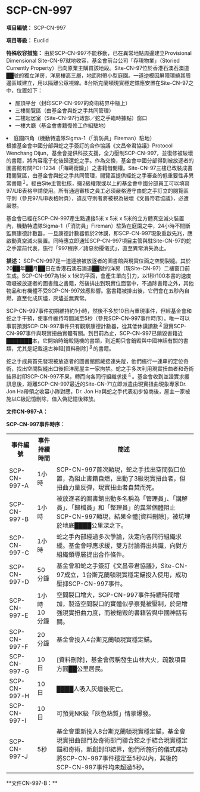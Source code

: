 # SCP-CN-997


**項目編號：** SCP-CN-997

**項目等級：**  Euclid

**特殊收容措施：**  由於SCP-CN-997不能移動，已在異常地點周邊建立Provisional Dimensional Site-CN-97就地收容，基金會前台公司「存現物業」（Storied Currently Property）已向原業主購買該地段。Site-CN-97位於香港石澳石澳道██號的獨立洋房，洋房樓高三層，地面附帶小型庭園。一道逆模因屏障環繞其周邊區域建立，用以隔離公眾視線。8台斯克蘭頓現實穩定錨應安置在Site-CN-97之中，位置如下：

- 屋頂平台（封印SCP-CN-997的奇術結界中樞上）
- 三樓閱覽區（由基金會與蛇之手共同管理）
- 二樓起居室（Site-CN-97行政部／蛇之手臨時據點）窗口
- 一樓大廳（基金會書籍復修工作組駐地）
<li>&#24237;&#22290;&#22235;&#35282;&#65288;&#27231;&#21205;&#29305;&#36963;&#38538;Sigma-1&#65288;<span class='ruby'>&#12300;&#28040;&#38450;&#21729;&#12301;Fireman</span>&#65289;&#39376;&#22320;&#65289;</li>
根據基金會中國分部與蛇之手簽訂的合作協議<span class='ruby'>&#12298;&#25991;&#26124;&#24093;&#21531;&#21332;&#35696;&#12299;Protocol Wenchang Dijun</span>，基金會提供科技支援，全力壓制SCP-CN-997，並復修被破壞的書籍，將內容電子化後歸還蛇之手。作為交換，基金會中國分部得到被放逐者的圖書館有關POI-1234（「海鷗銜鑰」）之書籍借閱權。Site-CN-97三樓已改裝成書籍閱覽區，由基金會與蛇之手共同管理，閱覽區提供經蛇之手審查的低重要性非異常書籍<sup class='footnoteref'>
 <a shape='rect' class='footnoteref' id='footnoteref-1' href='javascript:;' onclick='WIKIDOT.page.utils.scrollToReference(&apos;footnote-1&apos;)'>1</a>
</sup>。經由Site主管批核，擁2級權限或以上的基金會中國分部員工可以填寫97/LIB表格申請使用。所有通過審核之員工必須嚴格遵守由蛇之手訂立的閱覽區守則（參見97/LIB表格附頁），違反守則者將被視為破壞《文昌帝君協議》，必遭嚴懲。

基金會已經在SCP-CN-997產生點連接5米 x 5米 x 5米的立方體真空滅火裝置內，機動特遣隊Sigma-1（<span class='ruby'>&#12300;&#28040;&#38450;&#21729;&#12301;Fireman</span>）駐紮在庭園之中，24小時不間斷監察康德計數器，一旦康德計數器低於2休謨，即SCP-CN-997現象重啟先兆，應啟動真空滅火裝置。同時應立即通知SCP-CN-997項目主管與駐Site-CN-97的蛇之手當前代表，施行「997程序／諸惡勿擾儀式」，直至異常消失為止。

**描述：** SCP-CN-997是一道連接被放逐者的圖書館與現實位面之空間裂縫。其於20██年██月██日在香港石澳石澳道██號的洋房（現Site-CN-97）二樓窗口前生成。SCP-CN-997為1米 x 1米的平面，會產生單向引力，以1秒/100本書的速度吸啜被放逐者的圖書館之書籍，然後排出到現實位面當中，不過除書籍之外，其他物品和有機體不受SCP-CN-997效應影響。當書籍被排出後，它們會在五秒內自燃，直至化成灰燼，灰燼並無異常。

SCP-CN-997事件初期維持約1小時，然後不多於10日內重現事件，但經基金會和蛇之手干預，使事件維持時間減至5秒（參見SCP-CN-997事件時序）。唯一可以事前預測SCP-CN-997事件只有觀察康德計數器，從其低休謨讀數<sup class='footnoteref'>
 <a shape='rect' class='footnoteref' id='footnoteref-2' href='javascript:;' onclick='WIKIDOT.page.utils.scrollToReference(&apos;footnote-2&apos;)'>2</a>
</sup>證實SCP-CN-997事件與現實扭曲實體有關。到目前為止，SCP-CN-997已銷毀書籍近███████本，它開始時銷毀隨機的書類，到近期只會銷毀與中國神話有關的書類，尤其是記載遠古神祗[資料刪除]<sup class='footnoteref'>
 <a shape='rect' class='footnoteref' id='footnoteref-3' href='javascript:;' onclick='WIKIDOT.page.utils.scrollToReference(&apos;footnote-3&apos;)'>3</a>
</sup>的書籍。

蛇之手成員首先發現被放逐者的圖書館館藏接連失蹤，他們施行一連串的定位奇術，找出空間裂縫出口後把洋房屋主一家拘禁。蛇之手多次利用現實扭曲者和奇術結界封印SCP-CN-997不果，轉而向各同行組織求援<sup class='footnoteref'>
 <a shape='rect' class='footnoteref' id='footnoteref-4' href='javascript:;' onclick='WIKIDOT.page.utils.scrollToReference(&apos;footnote-4&apos;)'>4</a>
</sup>。基金會收到並證實求援訊息後，距離SCP-CN-997最近的Site-CN-71立即派遣由現實扭曲現象專家Dr. Jon Ha帶領之收容小隊對應，Dr. Jon Ha與蛇之手代表初步協商後，屋主一家被施以C級記憶刪除，值入偽記憶後釋放。

**文件CN-997-A：** 


**SCP-CN-997事件時序：** 

<table class='wiki-content-table'>
 <tr>
  <th colspan='1' rowspan='1'>&#20107;&#20214;&#32232;&#34399;</th>
  <th colspan='1' rowspan='1'>&#20107;&#20214;&#25345;&#32396;&#26178;&#38291;</th>
  <th colspan='1' rowspan='1'>&#31777;&#36848;</th>
 </tr>
 <tr>
  <td colspan='1' rowspan='1'>SCP-CN-997-A</td>
  <td colspan='1' rowspan='1'>1&#23567;&#26178;</td>
  <td colspan='1' rowspan='1'>SCP-CN-997&#39318;&#27425;&#39023;&#29694;&#65292;&#34503;&#20043;&#25163;&#25214;&#20986;&#31354;&#38291;&#35010;&#21475;&#20301;&#32622;&#65292;&#28858;&#38459;&#27490;&#26360;&#31821;&#33258;&#29123;&#65292;&#20986;&#21205;&#20102;3&#32026;&#29694;&#23526;&#25197;&#26354;&#32773;&#65292;&#20294;&#25197;&#26354;&#21147;&#37327;&#21453;&#24392;&#65292;&#29694;&#23526;&#25197;&#26354;&#32773;&#33258;&#28954;&#32780;&#27515;&#12290;</td>
 </tr>
 <tr>
  <td colspan='1' rowspan='1'>SCP-CN-997-B</td>
  <td colspan='1' rowspan='1'>1&#23567;&#26178;</td>
  <td colspan='1' rowspan='1'>&#34987;&#25918;&#36880;&#32773;&#30340;&#22294;&#26360;&#39208;&#20986;&#21205;&#22810;&#21517;&#31281;&#28858;&#12300;&#31649;&#29702;&#21729;&#12301;&#12289;&#12300;&#35611;&#35299;&#21729;&#12301;&#12289;&#12300;&#27512;&#27284;&#21729;&#12301;&#21644;&#12300;&#25972;&#29702;&#21729;&#12301;&#30340;&#30064;&#24120;&#20491;&#39636;&#38459;&#27490;SCP-CN-997&#39023;&#29694;&#65292;&#32080;&#26524;&#20840;&#39636;[&#36039;&#26009;&#21034;&#38500;]&#65292;&#34987;&#22353;&#22475;&#26044;&#22320;&#24213;&#9608;&#9608;&#9608;&#9608;&#20844;&#37324;&#28145;&#20043;&#19979;&#12290;</td>
 </tr>
 <tr>
  <td colspan='1' rowspan='1'>SCP-CN-997-C</td>
  <td colspan='1' rowspan='1'>1&#23567;&#26178;</td>
  <td colspan='1' rowspan='1'>&#34503;&#20043;&#25163;&#20839;&#37096;&#32147;&#36942;&#22810;&#27425;&#29229;&#35542;&#65292;&#27770;&#23450;&#21521;&#21508;&#21516;&#34892;&#32068;&#32340;&#27714;&#32233;&#12290;&#22522;&#37329;&#26371;&#21628;&#25033;&#27714;&#32233;&#65292;&#38617;&#26041;&#35342;&#35542;&#24471;&#20986;&#20849;&#35672;&#65292;&#21521;&#23565;&#26041;&#32068;&#32340;&#38936;&#23566;&#23652;&#25552;&#20986;&#21512;&#20316;&#26781;&#20214;&#12290;</td>
 </tr>
 <tr>
  <td colspan='1' rowspan='1'>SCP-CN-997-D</td>
  <td colspan='1' rowspan='1'>50&#20998;&#37912;</td>
  <td colspan='1' rowspan='1'>&#22522;&#37329;&#26371;&#21644;&#34503;&#20043;&#25163;&#31805;&#35330;&#12298;&#25991;&#26124;&#24093;&#21531;&#21332;&#35696;&#12299;&#65292;Site-CN-97&#25104;&#31435;&#65292;1&#21488;&#26031;&#20811;&#34349;&#38931;&#29694;&#23526;&#31337;&#23450;&#37672;&#25237;&#20837;&#20351;&#29992;&#65292;&#25104;&#21151;&#22739;&#25233;SCP-CN-997&#20107;&#20214;&#12290;</td>
 </tr>
 <tr>
  <td colspan='1' rowspan='1'>SCP-CN-997-E</td>
  <td colspan='1' rowspan='1'>1&#23567;&#26178;10&#20998;&#37912;</td>
  <td colspan='1' rowspan='1'>&#31354;&#38291;&#35010;&#21475;&#22686;&#22823;&#65292;SCP-CN-997&#20107;&#20214;&#25345;&#32396;&#26178;&#38291;&#22686;&#21152;&#65292;&#35069;&#36896;&#31354;&#38291;&#35010;&#21475;&#30340;&#23526;&#39636;&#20284;&#20046;&#23519;&#35258;&#34987;&#22739;&#21046;&#65292;&#26044;&#26159;&#22686;&#24375;&#29694;&#23526;&#25197;&#26354;&#21147;&#24230;&#65292;&#32780;&#34987;&#37559;&#27584;&#30340;&#26360;&#31821;&#30342;&#33287;&#20013;&#22283;&#31070;&#35441;&#26377;&#38364;&#12290;</td>
 </tr>
 <tr>
  <td colspan='1' rowspan='1'>SCP-CN-997-F</td>
  <td colspan='1' rowspan='1'>20&#20998;&#37912;</td>
  <td colspan='1' rowspan='1'>&#22522;&#37329;&#26371;&#25237;&#20837;4&#21488;&#26031;&#20811;&#34349;&#38931;&#29694;&#23526;&#31337;&#23450;&#37672;&#12290;</td>
 </tr>
 <tr>
  <td colspan='1' rowspan='1'>SCP-CN-997-G</td>
  <td colspan='1' rowspan='1'>10&#26085;</td>
  <td colspan='1' rowspan='1'>[&#36039;&#26009;&#21034;&#38500;]&#65292;&#22522;&#37329;&#26371;&#20551;&#31281;&#30332;&#29983;&#23665;&#26519;&#22823;&#28779;&#65292;&#30095;&#25955;&#38917;&#30446;&#26041;&#22291;&#9608;&#9608;&#20844;&#37324;&#23621;&#27665;&#12290;</td>
 </tr>
 <tr>
  <td colspan='1' rowspan='1'>SCP-CN-997-H</td>
  <td colspan='1' rowspan='1'>10&#26085;</td>
  <td colspan='1' rowspan='1'>&#9608;&#9608;&#9608;&#9608;&#20154;&#21560;&#20837;&#28784;&#29180;&#24460;&#27515;&#20129;&#12290;</td>
 </tr>
 <tr>
  <td colspan='1' rowspan='1'>SCP-CN-997-I</td>
  <td colspan='1' rowspan='1'>10&#26085;</td>
  <td colspan='1' rowspan='1'>&#21487;&#38928;&#35211;NK&#32026;&#12300;&#28784;&#33394;&#31896;&#36074;&#12301;&#24773;&#26223;&#29190;&#30332;&#12290;</td>
 </tr>
 <tr>
  <td colspan='1' rowspan='1'>SCP-CN-997-J</td>
  <td colspan='1' rowspan='1'>5&#31186;</td>
  <td colspan='1' rowspan='1'>&#22522;&#37329;&#26371;&#37325;&#26032;&#25237;&#20837;8&#21488;&#26031;&#20811;&#34349;&#38931;&#29694;&#23526;&#31337;&#23450;&#37672;&#65292;&#22522;&#37329;&#26371;&#29694;&#23526;&#25197;&#26354;&#37096;&#38272;&#21450;&#22855;&#34899;&#37096;&#38272;&#32879;&#21512;&#34503;&#20043;&#25163;&#32080;&#21512;&#29694;&#23526;&#31337;&#23450;&#37672;&#21644;&#22855;&#34899;&#65292;&#26032;&#21109;&#23553;&#21360;&#32080;&#30028;&#65292;&#20182;&#20497;&#25152;&#26045;&#34892;&#30340;&#20736;&#24335;&#25104;&#21151;&#23559;SCP-CN-997&#20107;&#20214;&#31337;&#23450;&#33267;5&#31186;&#20197;&#20839;&#65292;&#20854;&#24460;&#30340;SCP-CN-997&#20107;&#20214;&#22343;&#26410;&#36229;&#36942;5&#31186;&#12290;</td>
 </tr>
</table>
**文件CN-997-B：** 




